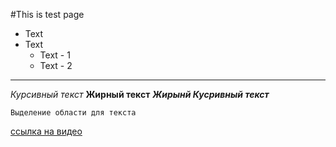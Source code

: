 #This is test page
* Text
* Text
    * Text - 1
    * Text - 2
---

_Курсивный текст_
__Жирный текст__
___Жирынй Кусривный текст___

```
Выделение области для текста
```
[ссылка на видео](https://www.youtube.com/watch?v=LkMBvntR1cM)
